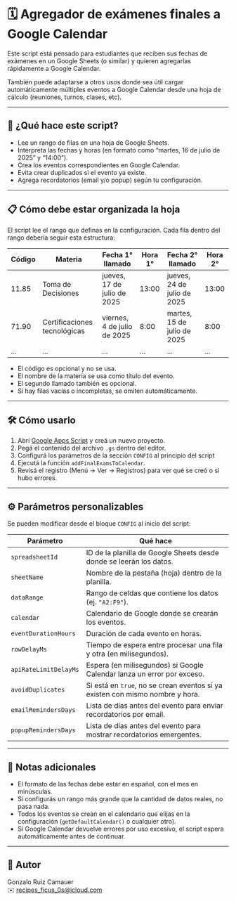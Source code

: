 # 🗓️ Agregador de exámenes finales a Google Calendar

Este script está pensado para estudiantes que reciben sus fechas de exámenes en un Google Sheets (o similar) y quieren agregarlas rápidamente a Google Calendar.

También puede adaptarse a otros usos donde sea útil cargar automáticamente múltiples eventos a Google Calendar desde una hoja de cálculo (reuniones, turnos, clases, etc).

---

## 🔎 ¿Qué hace este script?

- Lee un rango de filas en una hoja de Google Sheets.
- Interpreta las fechas y horas (en formato como “martes, 16 de julio de 2025” y “14:00”).
- Crea los eventos correspondientes en Google Calendar.
- Evita crear duplicados si el evento ya existe.
- Agrega recordatorios (email y/o popup) según tu configuración.

---

## 📋 Cómo debe estar organizada la hoja

El script lee el rango que definas en la configuración. Cada fila dentro del rango debería seguir esta estructura:

| Código | Materia                      | Fecha 1° llamado             | Hora 1° | Fecha 2° llamado             | Hora 2° |
|--------|------------------------------|------------------------------|---------|------------------------------|---------|
| 11.85  | Toma de Decisiones           | jueves, 17 de julio de 2025 | 13:00   | jueves, 24 de julio de 2025 | 13:00   |
| 71.90  | Certificaciones tecnológicas | viernes, 4 de julio de 2025 | 8:00    | martes, 15 de julio de 2025 | 8:00    |
| ...    | ...                          | ...                          | ...     | ...                          | ...     |

- El código es opcional y no se usa.
- El nombre de la materia se usa como título del evento.
- El segundo llamado también es opcional.
- Si hay filas vacías o incompletas, se omiten automáticamente.

---

## 🛠️ Cómo usarlo

1. Abrí [Google Apps Script](https://script.google.com/) y creá un nuevo proyecto.
2. Pegá el contenido del archivo `.gs` dentro del editor.
3. Configurá los parámetros de la sección `CONFIG` al principio del script
4. Ejecutá la función `addFinalExamsToCalendar`.
5. Revisá el registro (Menú → Ver → Registros) para ver qué se creó o si hubo errores.

---

## ⚙️ Parámetros personalizables

Se pueden modificar desde el bloque `CONFIG` al inicio del script:

| Parámetro                | Qué hace                                                                 |
|--------------------------|---------------------------------------------------------------------------|
| `spreadsheetId`          | ID de la planilla de Google Sheets desde donde se leerán los datos.      |
| `sheetName`              | Nombre de la pestaña (hoja) dentro de la planilla.                       |
| `dataRange`              | Rango de celdas que contiene los datos (ej. `"A2:F9"`).                   |
| `calendar`               | Calendario de Google donde se crearán los eventos.                       |
| `eventDurationHours`     | Duración de cada evento en horas.                                        |
| `rowDelayMs`             | Tiempo de espera entre procesar una fila y otra (en milisegundos).       |
| `apiRateLimitDelayMs`    | Espera (en milisegundos) si Google Calendar lanza un error por exceso.   |
| `avoidDuplicates`        | Si está en `true`, no se crean eventos si ya existen con mismo nombre y hora. |
| `emailRemindersDays`     | Lista de días antes del evento para enviar recordatorios por email.      |
| `popupRemindersDays`     | Lista de días antes del evento para mostrar recordatorios emergentes.    |

---

## 📌 Notas adicionales

- El formato de las fechas debe estar en español, con el mes en minúsculas.
- Si configurás un rango más grande que la cantidad de datos reales, no pasa nada.
- Todos los eventos se crean en el calendario que elijas en la configuración (`getDefaultCalendar()` o cualquier otro).
- Si Google Calendar devuelve errores por uso excesivo, el script espera automáticamente antes de continuar.

---

## 👤 Autor

Gonzalo Ruiz Camauer  
✉️ recipes_ficus_0s@icloud.com
